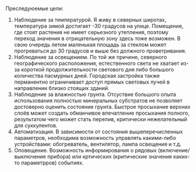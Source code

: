 
Преследуюемые цели: 
1. Наблюдение за температурой. Я живу в северных широтах, температура зимой достигает -30 градусов на улице. Помещение, где стоят растения не имеет серьезного утепления, поэтому переход значения в отрицательную зону здесь тоже возможен. В свою очередь летом маленькая площадь за стеклом может прогреваться до 30 градусов и выше без должного проветривания. 
2. Наблюдение за освещением. По той же причине, северного географического расположения, естественного света не хватает из-за короткой продолжительности светового дня либо большого количества пасмурных дней. Городская застройка также перманентно ограничивает доступ прямых световых лучей в направлении близко стоящих зданий. 
3. Наблюдение за влажностью грунта. Отсуствие большого опыта использования полностью минеральных субстратов не позволяет достоверно оценить состояние грунта. Быстрое просыхание верхних слоёв может создать обманчивое впечатление просыхания полного, результатом чего может стать перелив, критически нежелательный для суккулентов. 
4. Автоматизация. В зависимости от состояния вышеперечисленных параметров, необходима возможность управлять какими-либо устройствами: обогреватель, вентилятор, лампа освещения и т.д.
5. Оповещение. Возможность информирования о рядовых (включение/выключение прибора) или кртических (критические значения каких-то параметрров) событиях. 
